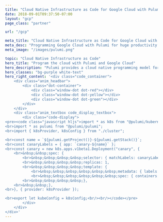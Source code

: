 ```yaml
---
title: "Cloud Native Infrastructure as Code for Google Cloud with Pulumi"
date: 2018-09-01T09:37:50-07:00
layout: "gcp"
page_class: "partner"

url: "/gcp"

meta_title: "Cloud Native Infrastructure as Code for Google Cloud with Pulumi"
meta_desc: "Programming Google Cloud with Pulumi for huge productivity gains, and a unified programming model for Devs and DevOps."
meta_image: "/images/pulumi.png"

topic: "Cloud Native Infrastructure as Code"
hero_title: "Program the cloud with Pulumi and Google Cloud"
hero_description: "Pulumi provides a cloud native programming model for Google Cloud to create containers, serverless functions, and infrastructure, enabling the delivery of Cloud Native Infrastructure as Code, using real programming languages. <br><br>Find out how to program the cloud with Pulumi and Google Cloud."
hero_classes: "bg-purple white-text"
hero_right_content: '<div class="code_container">
    <div class="anim_headbar">
        <div class="dot-container">
            <div class="window-dot dot-red"></div>
            <div class="window-dot dot-yellow"></div>
            <div class="window-dot dot-green"></div>
        </div>
    </div>
    <div class="anim_textbox code_display_textbox">
        <div class="code-display">
<pre><code class="javascript hljs">import * as k8s from "@pulumi/kubernetes";
<br>import * as pulumi from "@pulumi/pulumi";
<br>import { k8sProvider, k8sConfig } from "./cluster";

<br>const name = `${pulumi.getProject()}-${pulumi.getStack()}`;
<br>const canaryLabels = { app: `canary-${name}` };
<br>const canary = new k8s.apps.v1beta1.Deployment("canary", {
    <br>&nbsp;&nbsp;spec: {
        <br>&nbsp;&nbsp;&nbsp;&nbsp;selector: { matchLabels: canaryLabels },
        <br>&nbsp;&nbsp;&nbsp;&nbsp;replicas: 1,
        <br>&nbsp;&nbsp;&nbsp;&nbsp;template: {
            <br>&nbsp;&nbsp;&nbsp;&nbsp;&nbsp;&nbsp;metadata: { labels: canaryLabels },
            <br>&nbsp;&nbsp;&nbsp;&nbsp;&nbsp;&nbsp;spec: { containers: [{ name, image: "nginx" }] },
        <br>&nbsp;&nbsp;&nbsp;&nbsp;},
    <br>&nbsp;&nbsp;},
<br>}, { provider: k8sProvider });

<br>export let kubeConfig = k8sConfig;<br/><br/></code></pre>
        </div>
    </div>
</div>'
---
```


